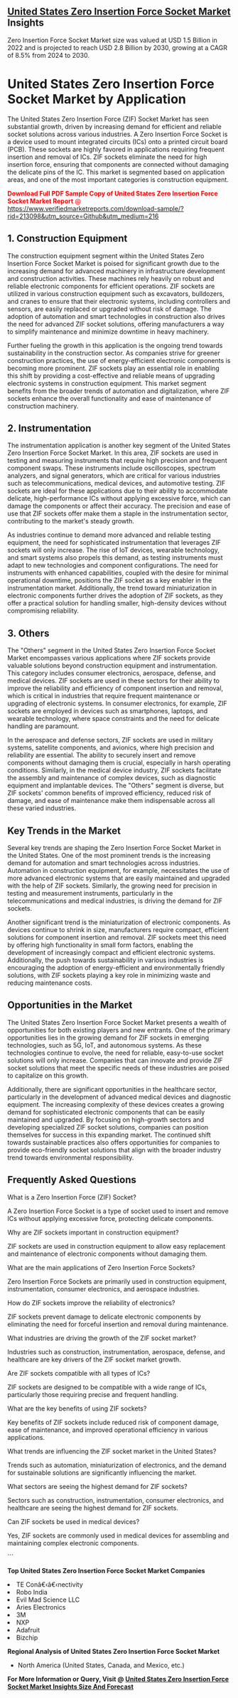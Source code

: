 <h2><a href="https://www.verifiedmarketreports.com/download-sample/?rid=213098&amp;utm_source=Github&amp;utm_medium=216" target="_blank">United States Zero Insertion Force Socket Market</a> Insights</h2><p>Zero Insertion Force Socket Market size was valued at USD 1.5 Billion in 2022 and is projected to reach USD 2.8 Billion by 2030, growing at a CAGR of 8.5% from 2024 to 2030.</p><p><h1>United States Zero Insertion Force Socket Market by Application</h1><p>The United States Zero Insertion Force (ZIF) Socket Market has seen substantial growth, driven by increasing demand for efficient and reliable socket solutions across various industries. A Zero Insertion Force Socket is a device used to mount integrated circuits (ICs) onto a printed circuit board (PCB). These sockets are highly favored in applications requiring frequent insertion and removal of ICs. ZIF sockets eliminate the need for high insertion force, ensuring that components are connected without damaging the delicate pins of the IC. This market is segmented based on application areas, and one of the most important categories is construction equipment.</p><p><p><span class=""><span style="color: #ff0000;"><strong>Download Full PDF Sample Copy of United States Zero Insertion Force Socket Market Report</strong> @ </span><a href="https://www.verifiedmarketreports.com/download-sample/?rid=213098&amp;utm_source=Github&amp;utm_medium=216" target="_blank">https://www.verifiedmarketreports.com/download-sample/?rid=213098&amp;utm_source=Github&amp;utm_medium=216</a></span></p></p><h2>1. Construction Equipment</h2><p>The construction equipment segment within the United States Zero Insertion Force Socket Market is poised for significant growth due to the increasing demand for advanced machinery in infrastructure development and construction activities. These machines rely heavily on robust and reliable electronic components for efficient operations. ZIF sockets are utilized in various construction equipment such as excavators, bulldozers, and cranes to ensure that their electronic systems, including controllers and sensors, are easily replaced or upgraded without risk of damage. The adoption of automation and smart technologies in construction also drives the need for advanced ZIF socket solutions, offering manufacturers a way to simplify maintenance and minimize downtime in heavy machinery.</p><p>Further fueling the growth in this application is the ongoing trend towards sustainability in the construction sector. As companies strive for greener construction practices, the use of energy-efficient electronic components is becoming more prominent. ZIF sockets play an essential role in enabling this shift by providing a cost-effective and reliable means of upgrading electronic systems in construction equipment. This market segment benefits from the broader trends of automation and digitalization, where ZIF sockets enhance the overall functionality and ease of maintenance of construction machinery.</p><h2>2. Instrumentation</h2><p>The instrumentation application is another key segment of the United States Zero Insertion Force Socket Market. In this area, ZIF sockets are used in testing and measuring instruments that require high precision and frequent component swaps. These instruments include oscilloscopes, spectrum analyzers, and signal generators, which are critical for various industries such as telecommunications, medical devices, and automotive testing. ZIF sockets are ideal for these applications due to their ability to accommodate delicate, high-performance ICs without applying excessive force, which can damage the components or affect their accuracy. The precision and ease of use that ZIF sockets offer make them a staple in the instrumentation sector, contributing to the market's steady growth.</p><p>As industries continue to demand more advanced and reliable testing equipment, the need for sophisticated instrumentation that leverages ZIF sockets will only increase. The rise of IoT devices, wearable technology, and smart systems also propels this demand, as testing instruments must adapt to new technologies and component configurations. The need for instruments with enhanced capabilities, coupled with the desire for minimal operational downtime, positions the ZIF socket as a key enabler in the instrumentation market. Additionally, the trend toward miniaturization in electronic components further drives the adoption of ZIF sockets, as they offer a practical solution for handling smaller, high-density devices without compromising reliability.</p><h2>3. Others</h2><p>The "Others" segment in the United States Zero Insertion Force Socket Market encompasses various applications where ZIF sockets provide valuable solutions beyond construction equipment and instrumentation. This category includes consumer electronics, aerospace, defense, and medical devices. ZIF sockets are used in these sectors for their ability to improve the reliability and efficiency of component insertion and removal, which is critical in industries that require frequent maintenance or upgrading of electronic systems. In consumer electronics, for example, ZIF sockets are employed in devices such as smartphones, laptops, and wearable technology, where space constraints and the need for delicate handling are paramount.</p><p>In the aerospace and defense sectors, ZIF sockets are used in military systems, satellite components, and avionics, where high precision and reliability are essential. The ability to securely insert and remove components without damaging them is crucial, especially in harsh operating conditions. Similarly, in the medical device industry, ZIF sockets facilitate the assembly and maintenance of complex devices, such as diagnostic equipment and implantable devices. The "Others" segment is diverse, but ZIF sockets' common benefits of improved efficiency, reduced risk of damage, and ease of maintenance make them indispensable across all these varied industries.</p><h2>Key Trends in the Market</h2><p>Several key trends are shaping the Zero Insertion Force Socket Market in the United States. One of the most prominent trends is the increasing demand for automation and smart technologies across industries. Automation in construction equipment, for example, necessitates the use of more advanced electronic systems that are easily maintained and upgraded with the help of ZIF sockets. Similarly, the growing need for precision in testing and measurement instruments, particularly in the telecommunications and medical industries, is driving the demand for ZIF sockets.</p><p>Another significant trend is the miniaturization of electronic components. As devices continue to shrink in size, manufacturers require compact, efficient solutions for component insertion and removal. ZIF sockets meet this need by offering high functionality in small form factors, enabling the development of increasingly compact and efficient electronic systems. Additionally, the push towards sustainability in various industries is encouraging the adoption of energy-efficient and environmentally friendly solutions, with ZIF sockets playing a key role in minimizing waste and reducing maintenance costs.</p><h2>Opportunities in the Market</h2><p>The United States Zero Insertion Force Socket Market presents a wealth of opportunities for both existing players and new entrants. One of the primary opportunities lies in the growing demand for ZIF sockets in emerging technologies, such as 5G, IoT, and autonomous systems. As these technologies continue to evolve, the need for reliable, easy-to-use socket solutions will only increase. Companies that can innovate and provide ZIF socket solutions that meet the specific needs of these industries are poised to capitalize on this growth.</p><p>Additionally, there are significant opportunities in the healthcare sector, particularly in the development of advanced medical devices and diagnostic equipment. The increasing complexity of these devices creates a growing demand for sophisticated electronic components that can be easily maintained and upgraded. By focusing on high-growth sectors and developing specialized ZIF socket solutions, companies can position themselves for success in this expanding market. The continued shift towards sustainable practices also offers opportunities for companies to provide eco-friendly socket solutions that align with the broader industry trend towards environmental responsibility.</p><h2>Frequently Asked Questions</h2><p>What is a Zero Insertion Force (ZIF) Socket?</p><p>A Zero Insertion Force Socket is a type of socket used to insert and remove ICs without applying excessive force, protecting delicate components.</p><p>Why are ZIF sockets important in construction equipment?</p><p>ZIF sockets are used in construction equipment to allow easy replacement and maintenance of electronic components without damaging them.</p><p>What are the main applications of Zero Insertion Force Sockets?</p><p>Zero Insertion Force Sockets are primarily used in construction equipment, instrumentation, consumer electronics, and aerospace industries.</p><p>How do ZIF sockets improve the reliability of electronics?</p><p>ZIF sockets prevent damage to delicate electronic components by eliminating the need for forceful insertion and removal during maintenance.</p><p>What industries are driving the growth of the ZIF socket market?</p><p>Industries such as construction, instrumentation, aerospace, defense, and healthcare are key drivers of the ZIF socket market growth.</p><p>Are ZIF sockets compatible with all types of ICs?</p><p>ZIF sockets are designed to be compatible with a wide range of ICs, particularly those requiring precise and frequent handling.</p><p>What are the key benefits of using ZIF sockets?</p><p>Key benefits of ZIF sockets include reduced risk of component damage, ease of maintenance, and improved operational efficiency in various applications.</p><p>What trends are influencing the ZIF socket market in the United States?</p><p>Trends such as automation, miniaturization of electronics, and the demand for sustainable solutions are significantly influencing the market.</p><p>What sectors are seeing the highest demand for ZIF sockets?</p><p>Sectors such as construction, instrumentation, consumer electronics, and healthcare are seeing the highest demand for ZIF sockets.</p><p>Can ZIF sockets be used in medical devices?</p><p>Yes, ZIF sockets are commonly used in medical devices for assembling and maintaining complex electronic components.</p>```</p><p><strong>Top United States Zero Insertion Force Socket Market Companies</strong></p><div data-test-id=""><p><li>TE Conâ€‹â€‹nectivity</li><li> Robo India</li><li> Evil Mad Science LLC</li><li> Aries Electronics</li><li> 3M</li><li> NXP</li><li> Adafruit</li><li> Bizchip</li></p><div><strong>Regional Analysis of&nbsp;United States Zero Insertion Force Socket Market</strong></div><ul><li dir="ltr"><p dir="ltr">North America&nbsp;(United States, Canada, and Mexico, etc.)</p></li></ul><p><strong>For More Information or Query, Visit @&nbsp;</strong><strong><a href="https://www.verifiedmarketreports.com/product/zero-insertion-force-socket-market/?utm_source=Github&amp;utm_medium=216" target="_blank">United States Zero Insertion Force Socket Market Insights Size And Forecast</a></strong></p></div>
